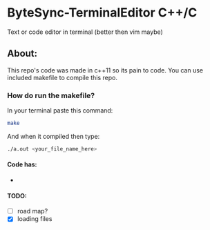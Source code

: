 # ByteSync-TerminalEditor C++/C
Text or code editor in terminal (better then vim maybe)
## About:
This repo's code was made in c++11 so its pain to code.
You can use included makefile to compile this repo.
### How do run the makefile?
In your terminal paste this command:
```zsh
make
```
And when it compiled then type:
```zsh
./a.out <your_file_name_here>
```
#### Code has:
- 
#### TODO:
- [ ] road map?
- [x] loading files
